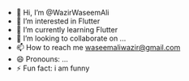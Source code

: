 - 👋 Hi, I’m @WazirWaseemAli
- 👀 I’m interested in Flutter
- 🌱 I’m currently learning Flutter
- 💞️ I’m looking to collaborate on ...
- 📫 How to reach me waseemaliwazir@gmail.com
- 😄 Pronouns: ...
- ⚡ Fun fact: i am funny
  

<!---
WazirWaseemAli/WazirWaseemAli is a ✨ special ✨ repository because its `README.md` (this file) appears on your GitHub profile.
You can click the Preview link to take a look at your changes.
--->
